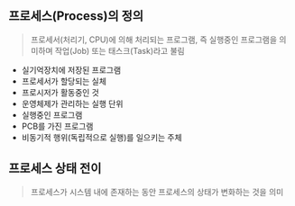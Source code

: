 ## 프로세스(Process)의 정의
> 프로세서(처리기, CPU)에 의해 처리되는 프로그램, 즉 실행중인 프로그램을 의미하며 작업(Job) 또는 태스크(Task)라고 불림
- 실기억장치에 저장된 프로그램
- 프로세서가 할당되는 실체
- 프로시저가 활동중인 것
- 운영체제가 관리하는 실행 단위
- 실행중인 프로그램
- PCB를 가진 프로그램
- 비동기적 행위(독립적으로 실행)를 일으키는 주체

## 프로세스 상태 전이
> 프로세스가 시스템 내에 존재하는 동안 프로세스의 상태가 변화하는 것을 의미
